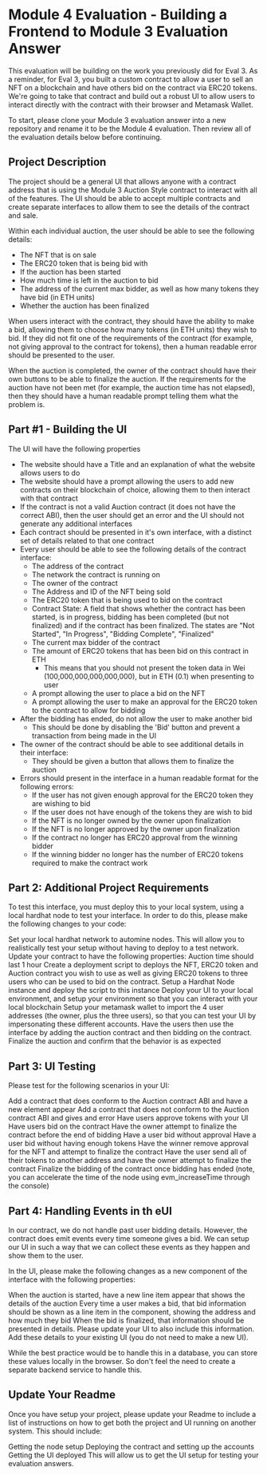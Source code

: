 # Module 4 Evaluation - Building a Frontend to Module 3 Evaluation Answer
This evaluation will be building on the work you previously did for Eval 3. As a reminder, for Eval 3, you built a custom contract to allow a user to sell an NFT on a blockchain and have others bid on the contract via ERC20 tokens. We're going to take that contract and build out a robust UI to allow users to interact directly with the contract with their browser and Metamask Wallet.

To start, please clone your Module 3 evaluation answer into a new repository and rename it to be the Module 4 evaluation. Then review all of the evaluation details below before continuing.

## Project Description
The project should be a general UI that allows anyone with a contract address that is using the Module 3 Auction Style contract to interact with all of the features. The UI should be able to accept multiple contracts and create separate interfaces to allow them to see the details of the contract and sale.

Within each individual auction, the user should be able to see the following details:
* The NFT that is on sale
* The ERC20 token that is being bid with
* If the auction has been started
* How much time is left in the auction to bid
* The address of the current max bidder, as well as how many tokens they have bid (in ETH units)
* Whether the auction has been finalized

When users interact with the contract, they should have the ability to make a bid, allowing them to choose how many tokens (in ETH units) they wish to bid. If they did not fit one of the requirements of the contract (for example, not giving approval to the contract for tokens), then a human readable error should be presented to the user.

When the auction is completed, the owner of the contract should have their own buttons to be able to finalize the auction. If the requirements for the auction have not been met (for example, the auction time has not elapsed), then they should have a human readable prompt telling them what the problem is.

## Part #1 - Building the UI
The UI will have the following properties

* The website should have a Title and an explanation of what the website allows users to do
* The website should have a prompt allowing the users to add new contracts on their blockchain of choice, allowing them to then interact with that contract
* If the contract is not a valid Auction contract (it does not have the correct ABI), then the user should get an error and the UI should not generate any additional interfaces
* Each contract should be presented in it's own interface, with a distinct set of details related to that one contract
* Every user should be able to see the following details of the contract interface:
	* The address of the contract
	* The network the contract is running on
	* The owner of the contract
	* The Address and ID of the NFT being sold
	* The ERC20 token that is being used to bid on the contract
	* Contract State: A field that shows whether the contract has been started, is in progress, bidding has been completed (but not finalized) and if the contract has been finalized. The states are "Not Started", "In Progress", "Bidding Complete", "Finalized"
	* The current max bidder of the contract
	* The amount of ERC20 tokens that has been bid on this contract in ETH
		* This means that you should not present the token data in Wei (100,000,000,000,000,000), but in ETH (0.1) when presenting to user
	* A prompt allowing the user to place a bid on the NFT
	* A prompt allowing the user to make an approval for the ERC20 token to the contract to allow for bidding
* After the bidding has ended, do not allow the user to make another bid
	* This should be done by disabling the 'Bid' button and prevent a transaction from being made in the UI
* The owner of the contract should be able to see additional details in their interface:
	* They should be given a button that allows them to finalize the auction
* Errors should present in the interface in a human readable format for the following errors:
	* If the user has not given enough approval for the ERC20 token they are wishing to bid
	* If the user does not have enough of the tokens they are wish to bid
	* If the NFT is no longer owned by the owner upon finalization
	* If the NFT is no longer approved by the owner upon finalization
	* If the contract no longer has ERC20 approval from the winning bidder
	* If the winning bidder no longer has the number of ERC20 tokens required to make the contract work

## Part 2: Additional Project Requirements
To test this interface, you must deploy this to your local system, using a local hardhat node to test your interface. In order to do this, please make the following changes to your code:

Set your local hardhat network to automine nodes. This will allow you to realistically test your setup without having to deploy to a test network.
Update your contract to have the following properties:
Auction time should last 1 hour
Create a deployment script to deploys the NFT, ERC20 token and Auction contract you wish to use as well as giving ERC20 tokens to three users who can be used to bid on the contract.
Setup a Hardhat Node instance and deploy the script to this instance
Deploy your UI to your local environment, and setup your environment so that you can interact with your local blockchain
Setup your metamask wallet to import the 4 user addresses (the owner, plus the three users), so that you can test your UI by impersonating these different accounts.
Have the users then use the interface by adding the auction contract and then bidding on the contract.
Finalize the auction and confirm that the behavior is as expected

## Part 3: UI Testing
Please test for the following scenarios in your UI:

Add a contract that does conform to the Auction contract ABI and have a new element appear
Add a contract that does not conform to the Auction contract ABI and gives and error
Have users approve tokens with your UI
Have users bid on the contract
Have the owner attempt to finalize the contract before the end of bidding
Have a user bid without approval
Have a user bid without having enough tokens
Have the winner remove approval for the NFT and attempt to finalize the contract
Have the user send all of their tokens to another address and have the owner attempt to finalize the contract
Finalize the bidding of the contract once bidding has ended (note, you can accelerate the time of the node using evm_increaseTime through the console)

## Part 4: Handling Events in th eUI
In our contract, we do not handle past user bidding details. However, the contract does emit events every time someone gives a bid. We can setup our UI in such a way that we can collect these events as they happen and show them to the user.

In the UI, please make the following changes as a new component of the interface with the following properties:

When the auction is started, have a new line item appear that shows the details of the auction
Every time a user makes a bid, that bid information should be shown as a line item in the component, showing the address and how much they bid
When the bid is finalized, that information should be presented in details.
Please update your UI to also include this information. Add these details to your existing UI (you do not need to make a new UI).

While the best practice would be to handle this in a database, you can store these values locally in the browser. So don't feel the need to create a separate backend service to handle this.

## Update Your Readme
Once you have setup your project, please update your Readme to include a list of instructions on how to get both the project and UI running on another system. This should include:

Getting the node setup
Deploying the contract and setting up the accounts
Getting the UI deployed
This will allow us to get the UI setup for testing your evaluation answers.